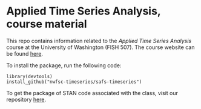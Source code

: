 Applied Time Series Analysis, course material
=====

This repo contains information related to the _Applied Time Series Analysis_ course at the University of Washington (FISH 507). The course website can be found [here](https://nwfsc-timeseries.github.io/atsa/).

To install the package, run the following code:

```
library(devtools)
install_github("nwfsc-timeseries/safs-timeseries")
```

To get the package of STAN code associated with the class, visit our repository [here](https://github.com/nwfsc-timeseries/atsar).

